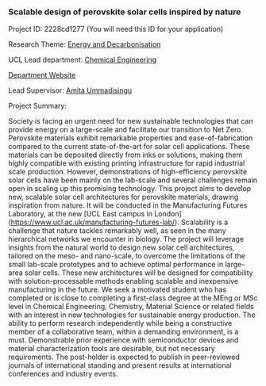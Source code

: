 ### Scalable design of perovskite solar cells inspired by nature

Project ID: 2228cd1277
(You will need this ID for your application)

Research Theme: [Energy and Decarbonisation](../themes/energy and-decarbonisation.md)

UCL Lead department: [Chemical Engineering](../departments/chemical-engineering.md)

[Department Website](https://www.ucl.ac.uk/chemical-engineering)

Lead Supervisor: [Amita Ummadisingu](https://profiles.ucl.ac.uk/88983)

Project Summary:

Society is facing an urgent need for new sustainable technologies that can provide energy on a large-scale and facilitate our transition to Net Zero. Perovskite materials exhibit remarkable properties and ease-of-fabrication compared to the current state-of-the-art for solar cell applications. These materials can be deposited directly from inks or solutions, making them highly compatible with existing printing infrastructure for rapid industrial scale production. However, demonstrations of high-efficiency perovskite solar cells have been mainly on the lab-scale and several challenges remain open in scaling up this promising technology. 
This project aims to develop new, scalable solar cell architectures for perovskite materials, drawing inspiration from nature. It will be conducted in the Manufacturing Futures Laboratory, at the new [UCL East campus in London] (https://www.ucl.ac.uk/manufacturing-futures-lab/). Scalability is a challenge that nature tackles remarkably well, as seen in the many hierarchical networks we encounter in biology. The project will leverage insights from the natural world to design new solar cell architectures, tailored on the meso- and nano-scale, to overcome the limitations of the small lab-scale prototypes and to achieve optimal performance in large-area solar cells. These new architectures will be designed for compatibility with solution-processable methods enabling scalable and inexpensive manufacturing in the future.
We seek a motivated student who has completed or is close to completing a first-class degree at the MEng or MSc level in Chemical Engineering, Chemistry, Material Science or related fields with an interest in new technologies for sustainable energy production. The ability to perform research independently while being a constructive member of a collaborative team, within a demanding environment, is a must. Demonstrable prior experience with semiconductor devices and material characterization tools are desirable, but not necessary requirements. The post-holder is expected to publish in peer-reviewed journals of international standing and present results at international conferences and industry events.
